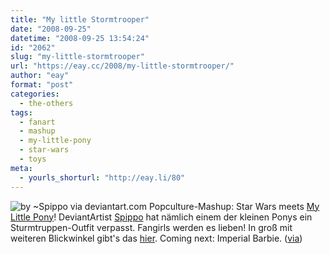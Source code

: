 ```yaml
---
title: "My little Stormtrooper"
date: "2008-09-25"
datetime: "2008-09-25 13:54:24"
id: "2062"
slug: "my-little-stormtrooper"
url: "https://eay.cc/2008/my-little-stormtrooper/"
author: "eay"
format: "post"
categories:
  - the-others
tags:
  - fanart
  - mashup
  - my-little-pony
  - star-wars
  - toys
meta:
  - yourls_shorturl: "http://eay.li/80"
---
```


![](/uploads/2008/mylittlestormtrooper.jpg "by ~Spippo via deviantart.com") Popculture-Mashup: Star Wars meets [My Little Pony](http://eay.cc/artikel/mylittlepony/)! DeviantArtist [Spippo](http://spippo.deviantart.com/) hat nämlich einem der kleinen Ponys ein Sturmtruppen-Outfit verpasst. Fangirls werden es lieben! In groß mit weiteren Blickwinkel gibt's das [hier](http://spippo.deviantart.com/art/My-Little-Stormtrooper-98370125). Coming next: Imperial Barbie. ([via](http://www.fanboy.com/2008/09/my_little_stormtrooper.html))
